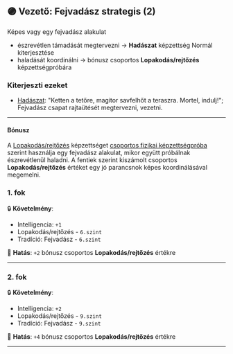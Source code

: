 ## 🟣 Vezető: Fejvadász strategis (2)

Képes vagy egy fejvadász alakulat
- észrevétlen támadását megtervezni → **Hadászat** képzettség Normál kiterjesztése
- haladását koordinálni → bónusz csoportos **Lopakodás/rejtőzés** képzettségpróbára

### Kiterjeszti ezeket

- [Hadászat](../kepzettsegek.primer.altalanos/hadaszat.md): "Ketten a tetőre, magitor savfelhőt a teraszra. Mortel, indulj!"; Fejvadász csapat rajtaütését megtervezni, vezetni.

---
#### Bónusz

A [Lopakodás/rejtőzés](../kepzettsegek.primer.altalanos/lopakodas_rejtozes.md) képzettséget [csoportos fizikai képzettségpróba](../037_csoportos_kepzettsegproba.md#%EF%B8%8F-1-csoportos-fizikai-k%C3%A9pzetts%C3%A9gpr%C3%B3ba) szerint használja egy fejvadász alakulat, mikor együtt próbálnak észrevétlenül haladni. A fentiek szerint kiszámolt csoportos **Lopakodás/rejtőzés** értéket egy jó parancsnok képes koordinálásával megemelni.

### 1. fok

🔒 **Követelmény**:
- Intelligencia: `+1`
- Lopakodás/rejtőzés - `6.szint`
- Tradíció: Fejvadász - `6.szint`

🌟 **Hatás**: `+2` bónusz csoportos **Lopakodás/rejtőzés** értékre

---
### 2. fok

🔒 **Követelmény**:
- Intelligencia: `+2`
- Lopakodás/rejtőzés - `9.szint`
- Tradíció: Fejvadász - `9.szint`

🌟 **Hatás**: `+4` bónusz csoportos **Lopakodás/rejtőzés** értékre

---
